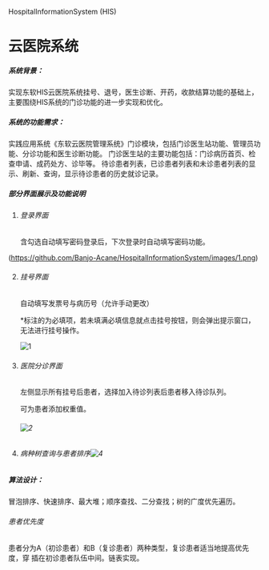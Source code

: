 HospitalInformationSystem (HIS)

# 云医院系统

##### 系统背景：

  实现东软HIS云医院系统挂号、退号，医生诊断、开药，收款结算功能的基础上，主要围绕HIS系统的门诊功能的进一步实现和优化。

##### 系统的功能需求：

  实践应用系统《东软云医院管理系统》门诊模块，包括门诊医生站功能、管理员功能、分诊功能和医生诊断功能。
  门诊医生站的主要功能包括：门诊病历首页、检查申请、成药处方、诊毕等。
  待诊患者列表，已诊患者列表和未诊患者列表的显示、刷新、查询，显示待诊患者的历史就诊记录。



##### 部分界面展示及功能说明

1. ###### 登录界面

   含勾选自动填写密码登录后，下次登录时自动填写密码功能。

(https://github.com/Banjo-Acane/HospitalInformationSystem/images/1.png)



2. ###### 挂号界面

   自动填写发票号与病历号（允许手动更改）

   *标注的为必填项，若未填满必填信息就点击挂号按钮，则会弹出提示窗口，无法进行挂号操作。

   ![1](C:\Users\17468\Desktop\1.jpg)

   

3. ###### 医院分诊界面

   左侧显示所有挂号后患者，选择加入待诊列表后患者移入待诊队列。

   可为患者添加权重值。

   ###### ![2](C:\Users\17468\Desktop\3.png)

   

4. ###### 病种树查询与患者排序![4](C:\Users\17468\Desktop\4.png)
 
##### 算法设计：

​	冒泡排序、快速排序、最大堆；顺序查找、二分查找；树的广度优先遍历。

###### 	患者优先度

​		患者分为A（初诊患者）和B（复诊患者）两种类型，复诊患者适当地提高优先度，穿	插在初诊患者队伍中间。链表实现。


